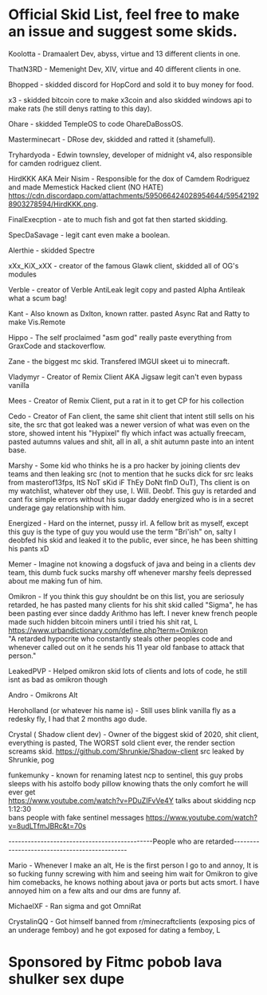 # Official Skid List, feel free to make an issue and suggest some skids.
Koolotta - Dramaalert Dev, abyss, virtue and 13 different clients in one.


ThatN3RD - Memenight Dev, XIV, virtue and 40 different clients in one.

Bhopped - skidded discord for HopCord and sold it to buy money for food.


x3 - skidded bitcoin core to make x3coin and also skidded windows api to make rats (he still denys ratting to this day).


Ohare - skidded TempleOS to code OhareDaBossOS.


Masterminecart - DRose dev, skidded and ratted it (shamefull).


Tryhardyoda - Edwin townsley, developer of midnight v4, also responsible for camden rodriguez client.


HirdKKK AKA Meir Nisim - Responsible for the dox of Camdem Rodriguez and made Memestick Hacked client (NO HATE) https://cdn.discordapp.com/attachments/595066424028954644/595421928903278594/HirdKKK.png.


FinalExecption - ate to much fish and got fat then started skidding.


SpecDaSavage - legit cant even make a boolean.


Alerthie - skidded Spectre

xXx_KiX_xXX - creator of the famous Glawk client, skidded all of OG's modules

Verble - creator of Verble AntiLeak legit copy and pasted Alpha Antileak what a scum bag!

Kant - Also known as Dxlton, known ratter. pasted Async Rat and Ratty to make Vis.Remote

Hippo - The self proclaimed "asm god" really paste everything from GraxCode and stackoverflow.

Zane - the biggest mc skid. Transfered IMGUI skeet ui to minecraft.

Vladymyr - Creator of Remix Client AKA Jigsaw legit can't even bypass vanilla

Mees - Creator of Remix Client, put a rat in it to get CP for his collection

Cedo - Creator of Fan client, the same shit client that intent still sells on his site, the src that got leaked was a newer version of what was even on the store, showed intent his "Hypixel" fly which infact was actually freecam, pasted autumns values and shit, all in all, a shit autumn paste into an intent base.

Marshy - Some kid who thinks he is a pro hacker by joining clients dev teams and then leaking src (not to mention that he sucks dick for src leaks from masterof13fps, ItS NoT sKid iF ThEy DoNt fInD OuT), Ths client is on my watchlist, whatever obf they use, I. Will. Deobf.
This guy is retarded and cant fix simple errors without his sugar daddy energized who is in a secret underage gay relationship with him.

Energized - Hard on the internet, pussy irl. A fellow brit as myself, except this guy is the type of guy you would use the term "Bri'ish" on, salty I deobfed his skid and leaked it to the public, ever since, he has been shitting his pants xD

Memer - Imagine not knowing a dogsfuck of java and being in a clients dev team, this dumb fuck sucks marshy off whenever marshy feels depressed about me making fun of him.

Omikron - If you think this guy shouldnt be on this list, you are seriosuly retarded, he has pasted many clients for his shit skid called "Sigma", he has been pasting ever since daddy Arithmo has left. I never knew french people made such hidden bitcoin miners until i tried his shit rat, L  
https://www.urbandictionary.com/define.php?term=Omikron  
"A retarded hypocrite who constantly steals other peoples code and whenever called out on it he sends his 11 year old fanbase to attack that person."

LeakedPVP - Helped omikron skid lots of clients and lots of code, he still isnt as bad as omikron though

Andro - Omikrons Alt

Heroholland (or whatever his name is) - Still uses blink vanilla fly as a redesky fly, I had that 2 months ago dude.

Crystal ( Shadow client dev) - Owner of the biggest skid of 2020, shit client, everything is pasted, The WORST sold client ever, the render section screams skid. https://github.com/Shrunkie/Shadow-client src leaked by Shrunkie, pog

funkemunky - known for renaming latest ncp to sentinel, this guy probs sleeps with his astolfo body pillow knowing thats the only comfort he will ever get   
https://www.youtube.com/watch?v=PDuZIFvVe4Y talks about skidding ncp 1:12:30    
bans people with fake sentinel messages https://www.youtube.com/watch?v=8udLTfmJBRc&t=70s

---------------------------------------------People who are retarded---------------------------------------------

Mario - Whenever I make an alt, He is the first person I go to and annoy, It is so fucking funny screwing with him and seeing him wait for Omikron to give him comebacks, he knows nothing about java or ports but acts smort. I have annoyed him on a few alts and our dms are funny af.

MichaelXF - Ran sigma and got OmniRat

CrystalinQQ - Got himself banned from r/minecraftclients (exposing pics of an underage femboy) and he got exposed for dating a femboy, L



# Sponsored by Fitmc pobob lava shulker sex dupe

